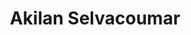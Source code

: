 ---
title: Akilan Selvacoumar
bio: |
  Software Engineer at Peernet. 
avatar: https://avatars.githubusercontent.com/u/31743758?v=4
featured: true
social:
  - title: github
    url: https://github.com/Akilan1999
  - title: twitter
    url: https://twitter.com/RealAkilan
---